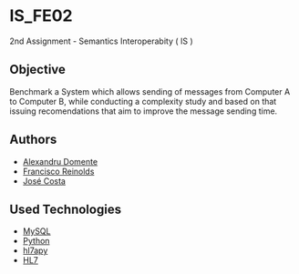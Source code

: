 # IS_FE02
2nd Assignment - Semantics Interoperabity ( IS )

## Objective

Benchmark a System which allows sending of messages from Computer A to Computer B, while conducting a complexity study and based on that issuing recomendations that aim to improve the message sending time.

## Authors
* [Alexandru Domente](https://github.com/TBdomente)
* [Francisco Reinolds](https://github.com/franciscoreinolds)
* [José Costa](https://github.com/DeusTaNoComando)

## Used Technologies
* [MySQL](https://www.mysql.com/)
* [Python](https://www.python.org/)
* [hl7apy](https://pypi.org/project/hl7apy/)
* [HL7](http://www.hl7.org/)

